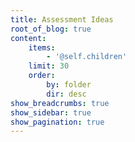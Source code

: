 ```yaml
---
title: Assessment Ideas
root_of_blog: true
content:
    items:
        - '@self.children'
    limit: 30
    order:
        by: folder
        dir: desc
show_breadcrumbs: true
show_sidebar: true
show_pagination: true
---
```

